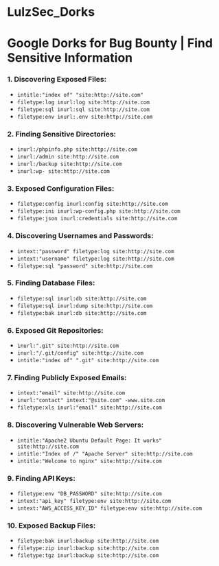 # LulzSec_Dorks

# Google Dorks for Bug Bounty | Find Sensitive Information 

### 1. Discovering Exposed Files:
- `intitle:"index of" "site:http://site.com"`
- `filetype:log inurl:log site:http://site.com`
- `filetype:sql inurl:sql site:http://site.com`
- `filetype:env inurl:.env site:http://site.com`

### 2. Finding Sensitive Directories:
- `inurl:/phpinfo.php site:http://site.com`
- `inurl:/admin site:http://site.com`
- `inurl:/backup site:http://site.com`
- `inurl:wp- site:http://site.com`

### 3. Exposed Configuration Files:
- `filetype:config inurl:config site:http://site.com`
- `filetype:ini inurl:wp-config.php site:http://site.com`
- `filetype:json inurl:credentials site:http://site.com`

### 4. Discovering Usernames and Passwords:
- `intext:"password" filetype:log site:http://site.com`
- `intext:"username" filetype:log site:http://site.com`
- `filetype:sql "password" site:http://site.com`

### 5. Finding Database Files:
- `filetype:sql inurl:db site:http://site.com`
- `filetype:sql inurl:dump site:http://site.com`
- `filetype:bak inurl:db site:http://site.com`

### 6. Exposed Git Repositories:
- `inurl:".git" site:http://site.com`
- `inurl:"/.git/config" site:http://site.com`
- `intitle:"index of" ".git" site:http://site.com`

### 7. Finding Publicly Exposed Emails:
- `intext:"email" site:http://site.com`
- `inurl:"contact" intext:"@site.com" -www.site.com`
- `filetype:xls inurl:"email" site:http://site.com`

### 8. Discovering Vulnerable Web Servers:
- `intitle:"Apache2 Ubuntu Default Page: It works" site:http://site.com`
- `intitle:"Index of /" "Apache Server" site:http://site.com`
- `intitle:"Welcome to nginx" site:http://site.com`

### 9. Finding API Keys:
- `filetype:env "DB_PASSWORD" site:http://site.com`
- `intext:"api_key" filetype:env site:http://site.com`
- `intext:"AWS_ACCESS_KEY_ID" filetype:env site:http://site.com`

### 10. Exposed Backup Files:
- `filetype:bak inurl:backup site:http://site.com`
- `filetype:zip inurl:backup site:http://site.com`
- `filetype:tgz inurl:backup site:http://site.com`
